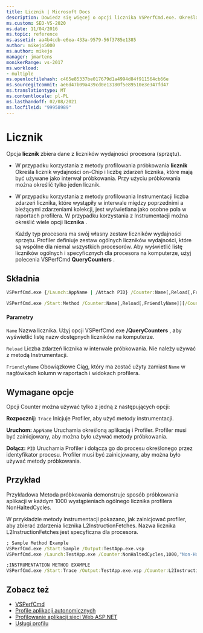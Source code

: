 ```yaml
---
title: Licznik | Microsoft Docs
description: Dowiedz się więcej o opcji licznika VSPerfCmd.exe. Określa interwał próbkowania lub jest miarą interwałów zdarzeń w profilowania Instrumentacji.
ms.custom: SEO-VS-2020
ms.date: 11/04/2016
ms.topic: reference
ms.assetid: aa4b4cdb-e6ea-433a-9579-56f3785e1385
author: mikejo5000
ms.author: mikejo
manager: jmartens
monikerRange: vs-2017
ms.workload:
- multiple
ms.openlocfilehash: c465e85337be017679d1a4994d84f911564cb66e
ms.sourcegitcommit: ae6d47b09a439cd0e13180f5e89510e3e347fd47
ms.translationtype: MT
ms.contentlocale: pl-PL
ms.lasthandoff: 02/08/2021
ms.locfileid: "99958989"
---
```

# <a name="counter"></a>Licznik
Opcja **licznik** zbiera dane z liczników wydajności procesora (sprzętu).

- W przypadku korzystania z metody profilowania próbkowania **licznik** Określa licznik wydajności on-Chip i liczbę zdarzeń licznika, które mają być używane jako interwał próbkowania. Przy użyciu próbkowania można określić tylko jeden licznik.

- W przypadku korzystania z metody profilowania Instrumentacji liczba zdarzeń licznika, które wystąpiły w interwale między poprzednimi a bieżącymi zdarzeniami kolekcji, jest wyświetlana jako osobne pola w raportach profilera. W przypadku korzystania z Instrumentacji można określić wiele opcji **licznika** .

  Każdy typ procesora ma swój własny zestaw liczników wydajności sprzętu. Profiler definiuje zestaw ogólnych liczników wydajności, które są wspólne dla niemal wszystkich procesorów. Aby wyświetlić listę liczników ogólnych i specyficznych dla procesora na komputerze, użyj polecenia VSPerfCmd **QueryCounters** .

## <a name="syntax"></a>Składnia

```cmd
VSPerfCmd.exe {/Launch:AppName | /Attach PID} /Counter:Name[,Reload[,FriendlyName]][Options]
```

```cmd
VSPerfCmd.exe /Start:Method /Counter:Name[,Reload[,FriendlyName]][/Counter:Name[,Reload[,FriendlyName]]][Options]
```

#### <a name="parameters"></a>Parametry
 `Name` Nazwa licznika. Użyj opcji VSPerfCmd.exe **/QueryCounters** , aby wyświetlić listę nazw dostępnych liczników na komputerze.

 `Reload` Liczba zdarzeń licznika w interwale próbkowania. Nie należy używać z metodą Instrumentacji.

 `FriendlyName` Obowiązkowe Ciąg, który ma zostać użyty zamiast `Name` w nagłówkach kolumn w raportach i widokach profilera.

## <a name="required-options"></a>Wymagane opcje
 Opcji Counter można używać tylko z jedną z następujących opcji:

 **Rozpocznij:** `Trace` Inicjuje Profiler, aby użyć metody instrumentacji.

 **Uruchom:** `AppName` Uruchamia określoną aplikację i Profiler. Profiler musi być zainicjowany, aby można było używać metody próbkowania.

 **Dołącz:** `PID` Uruchamia Profiler i dołącza go do procesu określonego przez identyfikator procesu. Profiler musi być zainicjowany, aby można było używać metody próbkowania.

## <a name="example"></a>Przykład
 Przykładowa Metoda próbkowania demonstruje sposób próbkowania aplikacji w każdym 1000 wystąpieniach ogólnego licznika profilera NonHaltedCycles.

 W przykładzie metody instrumentacji pokazano, jak zainicjować profiler, aby zbierać zdarzenia licznika L2InstructionFetches. Nazwa licznika L2InstructionFetches jest specyficzna dla procesora.

```cmd
; Sample Method Example
VSPerfCmd.exe /Start:Sample /Output:TestApp.exe.vsp
VSPerfCmd.exe /Launch:TestApp.exe /Counter:NonHaltedCycles,1000,"Non-Halted Cycles"

;INSTRUMENTATION METHOD EXAMPLE
VSPerfCmd.exe /Start:Trace /Output:TestApp.exe.vsp /Counter:L2InstructionFetches,,"L2 Cache Instruction Fetches"
```

## <a name="see-also"></a>Zobacz też
- [VSPerfCmd](../profiling/vsperfcmd.md)
- [Profile aplikacji autonomicznych](../profiling/command-line-profiling-of-stand-alone-applications.md)
- [Profilowanie aplikacji sieci Web ASP.NET](../profiling/command-line-profiling-of-aspnet-web-applications.md)
- [Usługi profilu](../profiling/command-line-profiling-of-services.md)
